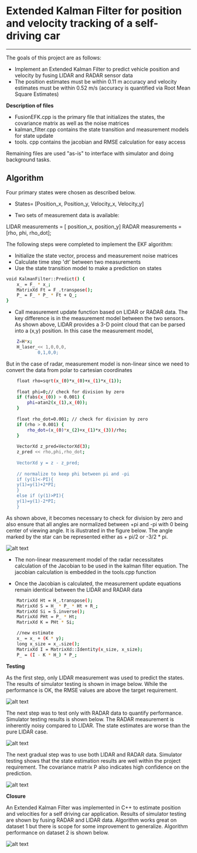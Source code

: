 # Extended Kalman Filter for position and velocity tracking of a self-driving car
---

The goals of this project are as follows:

* Implement an Extended Kalman Filter to predict vehicle position and velocity by fusing LIDAR and RADAR sensor data
* The position estimates must be within 0.11 m accuracy and velocity estimates must be within 0.52 m/s (accuracy is quantified via Root Mean Square Estimates)

[//]: # (Image References)
[image1]: ./figs/RadarData.jpg
[image2]: ./figs/OnlyLaser.JPG
[image3]: ./figs/OnlyRadar.JPG
[image4]: ./figs/BothSensors.JPG
[image5]: ./figs/Dataset2.JPG

**Description of files**

* FusionEFK.cpp is the primary file that initializes the states, the covariance matrix as well as the noise matrices
* kalman_filter.cpp contains the state transition and measurement models for state update
* tools. cpp contains the jacobian and RMSE calculation for easy access

Remaining files are used "as-is" to interface with simulator and doing background tasks. 

**Algorithm**
---

Four primary states were chosen as described below.

* States=		[Position_x,
		Position_y,
		Velocity_x,
		Velocity_y]

* Two sets of measurement data is available:

LIDAR measurements = [ position_x, position_y]
RADAR measurements = [rho, phi, rho_dot];
		
The following steps were completed to implement the EKF algorithm:

* Initialize the state vector, process and measurement noise matrices
* Calculate time step 'dt' between two measurements
* Use the state transition model to make a prediction on states

```sh
void KalmanFilter::Predict() {
	x_ = F_ * x_;
	MatrixXd Ft = F_.transpose();
	P_ = F_ * P_ * Ft + Q_;
}
```
* Call measurement update function based on LIDAR or RADAR data. The key difference is in the measurement model between the two sensors. As shown above, LIDAR provides a 3-D point cloud that can be parsed into a (x,y) position. In this case the measurement model,  

```sh
	Z=H*x;
	H_laser_<< 1,0,0,0,
			0,1,0,0;
```

But in the case of radar, measurement model is non-linear since we need to convert the data from polar to cartesian coordinates

```sh
  	float rho=sqrt(x_(0)*x_(0)+x_(1)*x_(1));
	
	float phi=0;// check for division by zero
	if (fabs(x_(0)) > 0.001) {
		phi=atan2(x_(1),x_(0));
	}
	
	float rho_dot=0.001; // check for division by zero
	if (rho > 0.001) {
		rho_dot=(x_(0)*x_(2)+x_(1)*x_(3))/rho;
	}
	
	VectorXd z_pred=VectorXd(3);
	z_pred << rho,phi,rho_dot;
	
	VectorXd y = z - z_pred;
	
	// normalize to keep phi between pi and -pi
	if (y(1)<-PI){
	y(1)=y(1)+2*PI;
	}
	else if (y(1)>PI){
	y(1)=y(1)-2*PI;
	}	
```
As shown above, it becomes necessary to check for division by zero and also ensure that all angles are normalized between +pi and -pi with 0 being center of viewing angle. It is illustrated in the figure below. The angle marked by the star can be represented either as + pi/2 or -3/2 * pi. 

![alt text][image1]

* The non-linear measurement model of the radar necessitates calculation of the Jacobian to be used in the kalman filter equation. The jacobian calculation is embedded in the tools.cpp function

* Once the Jacobian is calculated, the measurement update equations remain identical between the LIDAR and RADAR data

```sh
	MatrixXd Ht = H_.transpose();
	MatrixXd S = H_ * P_ * Ht + R_;
	MatrixXd Si = S.inverse();
	MatrixXd PHt = P_ * Ht;
	MatrixXd K = PHt * Si;

	//new estimate
	x_ = x_ + (K * y);
	long x_size = x_.size();
	MatrixXd I = MatrixXd::Identity(x_size, x_size);
	P_ = (I - K * H_) * P_;
```

**Testing**

As the first step, only LIDAR measurement was used to predict the states. The results of simulator testing is shown in image below. While the performance is OK, the RMSE values are above the target requirement. 

![alt text][image2]

The next step was to test only with RADAR data to quantify performance. Simulator testing results is shown below. The RADAR measurement is inherently noisy compared to LIDAR. The state estimates are worse than the pure LIDAR case.

![alt text][image3]

The next gradual step was to use both LIDAR and RADAR data. Simulator testing shows that the state estimation results are well within the project requirement. The covariance matrix P also indicates high confidence on the prediction. 

![alt text][image4]

**Closure**

An Extended Kalman Filter was implemented in C++ to estimate position and velocities for a self driving car application. Results of simulator testing are shown by fusing RADAR and LIDAR data. Algorithm works great on dataset 1 but there is scope for some improvement to generalize. Algorithm performance on dataset 2 is shown below. 

![alt text][image5]





















